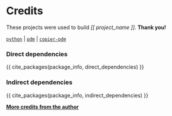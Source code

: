 # Credits

These projects were used to build *[[ project_name ]]*. **Thank you!**

[`python`](https://www.python.org/) |
[`pdm`](https://pdm.fming.dev/) |
[`copier-pdm`](https://github.com/pawamoy/copier-pdm)

### Direct dependencies

{{ cite_packages(package_info, direct_dependencies) }}

### Indirect dependencies

{{ cite_packages(package_info, indirect_dependencies) }}

**[More credits from the author](http://pawamoy.github.io/credits/)**